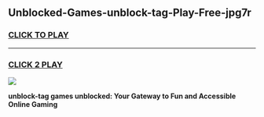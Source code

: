 
## Unblocked-Games-unblock-tag-Play-Free-jpg7r
<h3>
<a href="https://premium76.site?title=unblock-tag&ref=23A">CLICK TO PLAY</a></h3>
<hr>

<h3>
<a href="https://premium76.site?title=unblock-tag&ref=23A">CLICK 2 PLAY</a>
  
</h3>

<a href="https://premium76.site?title=unblock-tag&ref=23A"><img src="https://clearcache.store/games.png"></a>


**unblock-tag games unblocked: Your Gateway to Fun and Accessible Online Gaming**
